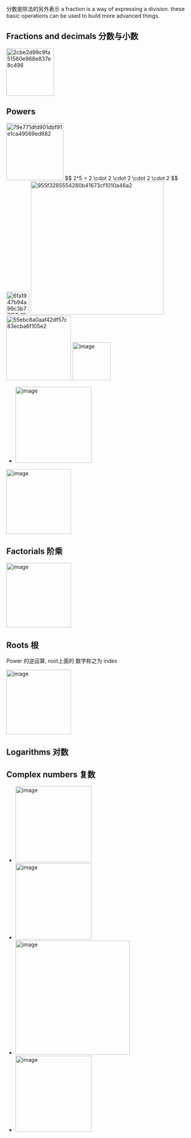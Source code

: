 

分数是除法的另外表示 a fraction is a way of expressing a division. these basic operations can be used to build more advanced things.
## Fractions and decimals 分数与小数
<img width="125" alt="2cbe2d99c9fa51560e968e837e8c496" src="https://user-images.githubusercontent.com/31954987/233878487-606b06e2-2814-4efd-9beb-1bd19748d4c3.png">

## Powers
<img width="150" alt="79e771dfd901dbf91e1ca49569ed682" src="https://user-images.githubusercontent.com/31954987/233880447-2eb307d2-bf76-4563-8135-f49b5885ea85.png"> 
$$ 2^5 = 2 \cdot 2 \cdot 2 \cdot 2 \cdot 2 $$

<img width="60" alt="6fa1947b94a99c3b77f51b188cc8e9b" src="https://user-images.githubusercontent.com/31954987/233880601-dfa7a35e-b8d6-435f-aaff-61c4801e0c59.png">

<img width="350" alt="955f3285554280b41673cf1010a46a2" src="https://user-images.githubusercontent.com/31954987/233881940-9acddf22-8ee3-49fa-9136-ff13f39648d6.png">

<img width="170" alt="55ebc8a0aaf42df57c83ecba6f105e2" src="https://user-images.githubusercontent.com/31954987/233888291-a4193b38-a405-4a8a-854f-0902dad76d5b.png">

<img width="100" alt="image" src="https://github.com/ChenxingWang93/Math/assets/31954987/4dc21d7e-4cbe-4e26-a94d-84e6a124d58c">

- <img width="200" alt="image" src="https://github.com/ChenxingWang93/Math/assets/31954987/b1195f0b-07b1-4b03-adb6-c2ea177f9b49">

<img width="170" alt="image" src="https://github.com/ChenxingWang93/Math/assets/31954987/2cff8c84-692c-4a5a-82d4-58725c1eb9bf">

## Factorials 阶乘
<img width="170" alt="image" src="https://github.com/ChenxingWang93/Math/assets/31954987/e12155ff-589f-493f-be69-bd8d9e5ad6b1">


## Roots 根
Power 的逆运算, root上面的 数字称之为 index

<img width="170" alt="image" src="https://github.com/ChenxingWang93/Math/assets/31954987/0d98bf22-8375-4a6c-86aa-073c40b2c99a">


## Logarithms 对数

## Complex numbers 复数
- <img width="200" alt="image" src="https://github.com/ChenxingWang93/Math/assets/31954987/137f1bcf-1259-4354-a2f4-edc379f96070">

- <img width="200" alt="image" src="https://github.com/ChenxingWang93/Math/assets/31954987/a2900e11-2157-4504-b8e8-d2fa4131e17d">

- <img width="300" alt="image" src="https://github.com/ChenxingWang93/Math/assets/31954987/8d011e41-7d63-43cc-a388-068e88acc829">

- <img width="200" alt="image" src="https://github.com/ChenxingWang93/Math/assets/31954987/8995a67b-b707-4d2f-be91-cb778934971b">
